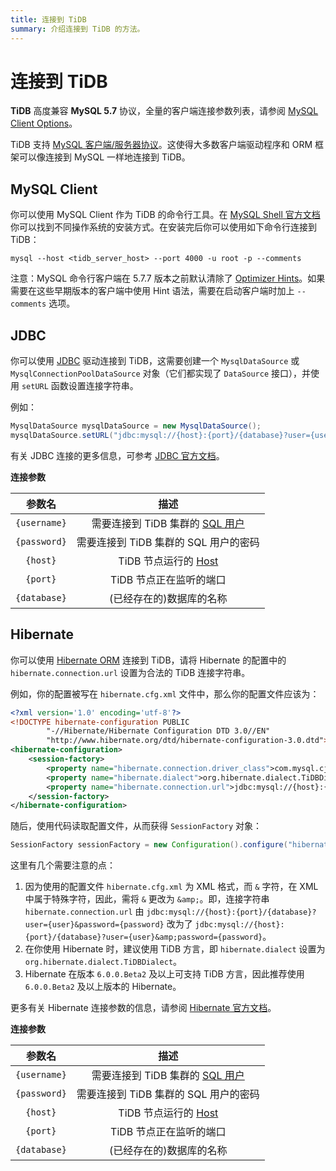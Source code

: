 ```yaml
---
title: 连接到 TiDB
summary: 介绍连接到 TiDB 的方法。
---
```


# 连接到 TiDB

**TiDB** 高度兼容 **MySQL 5.7** 协议，全量的客户端连接参数列表，请参阅 [MySQL Client Options](https://dev.mysql.com/doc/refman/5.7/en/mysql-command-options.html)。

TiDB 支持 [MySQL 客户端/服务器协议](https://dev.mysql.com/doc/internals/en/client-server-protocol.html)。这使得大多数客户端驱动程序和 ORM 框架可以像连接到 MySQL 一样地连接到 TiDB。

## MySQL Client

你可以使用 MySQL Client 作为 TiDB 的命令行工具。在 [MySQL Shell 官方文档](https://dev.mysql.com/doc/mysql-shell/8.0/en/mysql-shell-install.html) 你可以找到不同操作系统的安装方式。在安装完后你可以使用如下命令行连接到 TiDB：


```shell
mysql --host <tidb_server_host> --port 4000 -u root -p --comments
```

注意：MySQL 命令行客户端在 5.7.7 版本之前默认清除了 [Optimizer Hints](/optimizer-hints.md#optimizer-hints)。如果需要在这些早期版本的客户端中使用 Hint 语法，需要在启动客户端时加上 `--comments` 选项。

## JDBC

你可以使用 [JDBC](https://dev.mysql.com/doc/connector-j/8.0/en/) 驱动连接到 TiDB，这需要创建一个 `MysqlDataSource` 或 `MysqlConnectionPoolDataSource` 对象（它们都实现了 `DataSource` 接口），并使用 `setURL` 函数设置连接字符串。

例如：


```java
MysqlDataSource mysqlDataSource = new MysqlDataSource();
mysqlDataSource.setURL("jdbc:mysql://{host}:{port}/{database}?user={username}&password={password}");
```

有关 JDBC 连接的更多信息，可参考 [JDBC 官方文档](https://dev.mysql.com/doc/connector-j/8.0/en/)。

**连接参数**

|    参数名    |                                                描述                                                |
| :----------: | :------------------------------------------------------------------------------------------------: |
| `{username}` | 需要连接到 TiDB 集群的 [SQL 用户](/user-account-management.md) |
| `{password}` |                               需要连接到 TiDB 集群的 SQL 用户的密码                                |
|   `{host}`   |               TiDB 节点运行的 [Host](<https://en.wikipedia.org/wiki/Host_(network)>)               |
|   `{port}`   |                                      TiDB 节点正在监听的端口                                       |
| `{database}` |                                      (已经存在的)数据库的名称                                      |

## Hibernate

你可以使用 [Hibernate ORM](https://hibernate.org/orm/) 连接到 TiDB，请将 Hibernate 的配置中的 `hibernate.connection.url` 设置为合法的 TiDB 连接字符串。

例如，你的配置被写在 `hibernate.cfg.xml` 文件中，那么你的配置文件应该为：


```xml
<?xml version='1.0' encoding='utf-8'?>
<!DOCTYPE hibernate-configuration PUBLIC
        "-//Hibernate/Hibernate Configuration DTD 3.0//EN"
        "http://www.hibernate.org/dtd/hibernate-configuration-3.0.dtd">
<hibernate-configuration>
    <session-factory>
        <property name="hibernate.connection.driver_class">com.mysql.cj.jdbc.Driver</property>
        <property name="hibernate.dialect">org.hibernate.dialect.TiDBDialect</property>
        <property name="hibernate.connection.url">jdbc:mysql://{host}:{port}/{database}?user={user}&amp;password={password}</property>
    </session-factory>
</hibernate-configuration>
```

随后，使用代码读取配置文件，从而获得 `SessionFactory` 对象：


```java
SessionFactory sessionFactory = new Configuration().configure("hibernate.cfg.xml").buildSessionFactory();
```

这里有几个需要注意的点：

1. 因为使用的配置文件 `hibernate.cfg.xml` 为 XML 格式，而 `&` 字符，在 XML 中属于特殊字符，因此，需将 `&` 更改为 `&amp;`。即，连接字符串 `hibernate.connection.url` 由 `jdbc:mysql://{host}:{port}/{database}?user={user}&password={password}` 改为了 `jdbc:mysql://{host}:{port}/{database}?user={user}&amp;password={password}`。
2. 在你使用 Hibernate 时，建议使用 TiDB 方言，即 `hibernate.dialect` 设置为 `org.hibernate.dialect.TiDBDialect`。
3. Hibernate 在版本 `6.0.0.Beta2` 及以上可支持 TiDB 方言，因此推荐使用 `6.0.0.Beta2` 及以上版本的 Hibernate。

更多有关 Hibernate 连接参数的信息，请参阅 [Hibernate 官方文档](https://hibernate.org/orm/documentation)。

**连接参数**

|    参数名    |                                                描述                                                |
| :----------: | :------------------------------------------------------------------------------------------------: |
| `{username}` | 需要连接到 TiDB 集群的 [SQL 用户](/user-account-management.md) |
| `{password}` |                               需要连接到 TiDB 集群的 SQL 用户的密码                                |
|   `{host}`   |               TiDB 节点运行的 [Host](<https://en.wikipedia.org/wiki/Host_(network)>)               |
|   `{port}`   |                                      TiDB 节点正在监听的端口                                       |
| `{database}` |                                      (已经存在的)数据库的名称                                      |
